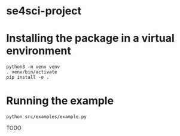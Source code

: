 # se4sci-project

# Installing the package in a virtual environment
```
python3 -m venv venv
. venv/bin/activate
pip install -e .
```

# Running the example
```
python src/examples/example.py
```

TODO
